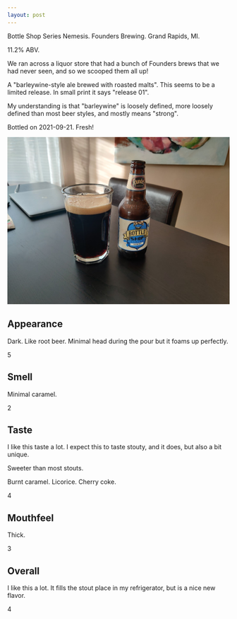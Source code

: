 ```yaml
---
layout: post
---
```

Bottle Shop Series Nemesis.
Founders Brewing.
Grand Rapids, MI.

11.2% ABV.

We ran across a liquor store that had a bunch of Founders brews that we had never seen,
and so we scooped them all up!

A "barleywine-style ale brewed with roasted malts".
This seems to be a limited release.
In small print it says "release 01".

My understanding is that "barleywine" is loosely defined,
more loosely defined than most beer styles,
and mostly means "strong".

Bottled on 2021-09-21. Fresh!

<img class="beer-photo" src="/beer/images/2021-04-08-founders-bottle-shop-series-nemesis.jpg"/>


## Appearance

Dark. Like root beer. Minimal head during the pour but it foams up perfectly.

5


## Smell

Minimal caramel.

2


## Taste

I like this taste a lot.
I expect this to taste stouty,
and it does,
but also a bit unique.

Sweeter than most stouts.

Burnt caramel.
Licorice.
Cherry coke.

4


## Mouthfeel

Thick.

3


## Overall

I like this a lot.
It fills the stout place in my refrigerator,
but is a nice new flavor.

4
